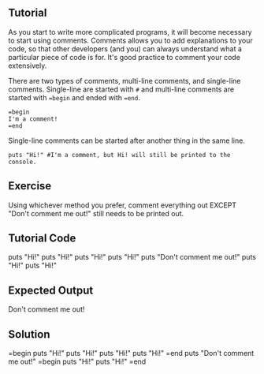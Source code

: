 Tutorial
--------

As you start to write more complicated programs, it will become necessary to start using comments. Comments allows you to add explanations to your code, so that other developers (and you) can always understand what a particular piece of code is for. It's good practice to comment your code extensively.

There are two types of comments, multi-line comments, and single-line comments. Single-line are started with `#` and multi-line comments are started with `=begin` and ended with `=end`.

    =begin
    I'm a comment!
    =end

Single-line comments can be started after another thing in the same line.

    puts "Hi!" #I'm a comment, but Hi! will still be printed to the console.

Exercise
--------
Using whichever method you prefer, comment everything out EXCEPT "Don't comment me out!" still needs to be printed out.

Tutorial Code
-------------
puts "Hi!"
puts "Hi!"
puts "Hi!"
puts "Hi!"
puts "Don't comment me out!"
puts "Hi!"
puts "Hi!"

Expected Output
---------------
Don't comment me out!

Solution
--------

=begin
puts "Hi!"
puts "Hi!"
puts "Hi!"
puts "Hi!"
=end
puts "Don't comment me out!"
=begin
puts "Hi!"
puts "Hi!"
=end
